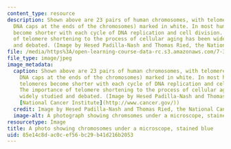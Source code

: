 ```yaml
---
content_type: resource
description: Shown above are 23 pairs of human chromosomes, with telomeres (protective
  DNA caps at the ends of the chromosomes) marked in white. In most human cells, telomeres
  become shorter with each cycle of DNA replication and cell division. The importance
  of telomere shortening to the process of cellular aging has been widely studied
  and debated. (Image by Hesed Padilla-Nash and Thomas Ried, the National Cancer Institute)
file: /media/https%3A/open-learning-course-data-rc.s3.amazonaws.com/7-342-the-biology-of-aging-age-related-diseases-and-interventions-fall-2011/85e14c8dac0cef56bc29b41d216b2053_7-342f11.jpg
file_type: image/jpeg
image_metadata:
  caption: Shown above are 23 pairs of human chromosomes, with telomeres (protective
    DNA caps at the ends of the chromosomes) marked in white. In most human cells,
    telomeres become shorter with each cycle of DNA replication and cell division.
    The importance of telomere shortening to the process of cellular aging has been
    widely studied and debated. (Image by Hesed Padilla-Nash and Thomas Ried, the
    [National Cancer Institute](http://www.cancer.gov/))
  credit: Image by Hesed Padilla-Nash and Thomas Ried, the National Cancer Institute
  image-alt: A photograph showing chromsomes under a microscope, stained blue.
resourcetype: Image
title: A photo showing chromosomes under a microscope, stained blue
uid: 85e14c8d-ac0c-ef56-bc29-b41d216b2053
---
```

